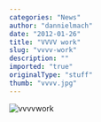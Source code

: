 ```yaml
---
categories: "News"
author: "dannielmach"
date: "2012-01-26"
title: "VVVV work"
slug: "vvvv-work"
description: ""
imported: "true"
originalType: "stuff"
thumb: "vvvv.jpg"
---
```



![vvvvwork](vvvv.jpg) 

